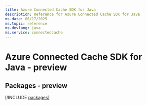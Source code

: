 ```yaml
---
title: Azure Connected Cache SDK for Java
description: Reference for Azure Connected Cache SDK for Java
ms.date: 06/17/2025
ms.topic: reference
ms.devlang: java
ms.service: connectedcache
---
```

# Azure Connected Cache SDK for Java - preview
## Packages - preview
[!INCLUDE [packages](connected-cache-index.md)]